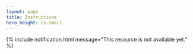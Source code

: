 ```yaml
---
layout: page
title: Instructivos
hero_height: is-small
---
```


{% include notification.html message="This resource is not available yet." %}

<!---
Agregar arriba cuando esté listo
gallery: instructivos
--->
